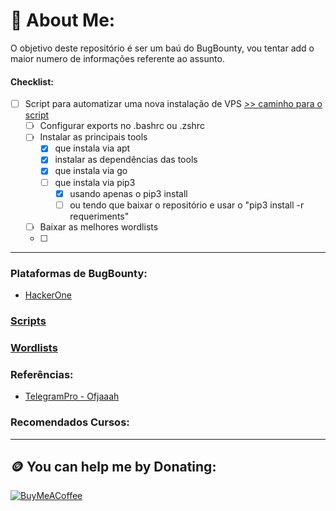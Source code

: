 # 💾 About Me:
O objetivo deste repositório é ser um baú do BugBounty, vou tentar add o maior numero de informações referente ao assunto.

<!-- TO DO: add more details about me later -->
#### Checklist:
- [ ] Script para automatizar uma nova instalação de VPS
    [>> caminho para o script ]([Vault_BugBounty/Scripts/install_tools.sh](https://github.com/ed-red/Vault_BugBounty/blob/main/Scripts/install_tools.sh))
  - [ ] Configurar exports no .bashrc ou .zshrc
  - [ ] Instalar as principais tools
    - [x] que instala via apt
    - [x] instalar as dependências das tools
    - [x] que instala via go
    - [ ] que instala via pip3
      - [x] usando apenas o pip3 install
      - [ ] ou tendo que baixar o repositório e usar o "pip3 install -r requeriments"
  - [ ] Baixar as melhores wordlists
  - [ ] 


----
### Plataformas de BugBounty:
- [HackerOne](https://www.hackerone.com)

### [Scripts](https://github.com/ed-red/Vault_BugBounty/tree/c3d91698e8fceb7c44dfaa529c9785511de2db85/Scripts)
### [Wordlists](https://github.com/ed-red/Vault_BugBounty/tree/c3d91698e8fceb7c44dfaa529c9785511de2db85/Wordlists)

### Referências:
- [TelegramPro - Ofjaaah](https://github.com/KingOfBugbounty/TelegramPro)

### Recomendados Cursos:

----
## 🪙 You can help me by Donating:
[![BuyMeACoffee](https://img.shields.io/badge/Buy%20Me%20a%20Coffee-ffdd00?style=for-the-badge&logo=buy-me-a-coffee&logoColor=black)](https://buymeacoffee.com/edhunt)
